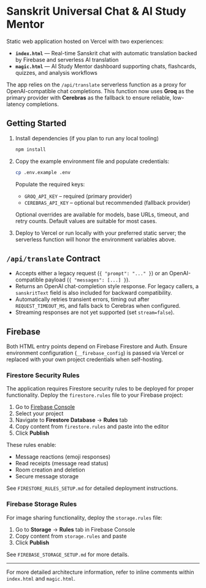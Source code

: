 # Sanskrit Universal Chat & AI Study Mentor

Static web application hosted on Vercel with two experiences:

- **`index.html`** — Real-time Sanskrit chat with automatic translation backed by Firebase and serverless AI translation
- **`magic.html`** — AI Study Mentor dashboard supporting chats, flashcards, quizzes, and analysis workflows

The app relies on the `/api/translate` serverless function as a proxy for OpenAI-compatible chat completions. This function now uses **Groq** as the primary provider with **Cerebras** as the fallback to ensure reliable, low-latency completions.

## Getting Started

1. Install dependencies (if you plan to run any local tooling)

   ```bash
   npm install
   ```

2. Copy the example environment file and populate credentials:

   ```bash
   cp .env.example .env
   ```

   Populate the required keys:

   - `GROQ_API_KEY` – required (primary provider)
   - `CEREBRAS_API_KEY` – optional but recommended (fallback provider)

   Optional overrides are available for models, base URLs, timeout, and retry counts. Default values are suitable for most cases.

3. Deploy to Vercel or run locally with your preferred static server; the serverless function will honor the environment variables above.

## `/api/translate` Contract

- Accepts either a legacy request (`{ "prompt": "..." }`) or an OpenAI-compatible payload (`{ "messages": [...] }`).
- Returns an OpenAI chat-completion style response. For legacy callers, a `sanskritText` field is also included for backward compatibility.
- Automatically retries transient errors, timing out after `REQUEST_TIMEOUT_MS`, and falls back to Cerebras when configured.
- Streaming responses are not yet supported (set `stream=false`).

## Firebase

Both HTML entry points depend on Firebase Firestore and Auth. Ensure environment configuration (`__firebase_config`) is passed via Vercel or replaced with your own project credentials when self-hosting.

### Firestore Security Rules

The application requires Firestore security rules to be deployed for proper functionality. Deploy the `firestore.rules` file to your Firebase project:

1. Go to [Firebase Console](https://console.firebase.google.com/)
2. Select your project
3. Navigate to **Firestore Database** → **Rules** tab
4. Copy content from `firestore.rules` and paste into the editor
5. Click **Publish**

These rules enable:
- Message reactions (emoji responses)
- Read receipts (message read status)
- Room creation and deletion
- Secure message storage

See `FIRESTORE_RULES_SETUP.md` for detailed deployment instructions.

### Firebase Storage Rules

For image sharing functionality, deploy the `storage.rules` file:

1. Go to **Storage** → **Rules** tab in Firebase Console
2. Copy content from `storage.rules` and paste
3. Click **Publish**

See `FIREBASE_STORAGE_SETUP.md` for more details.

---

For more detailed architecture information, refer to inline comments within `index.html` and `magic.html`.
